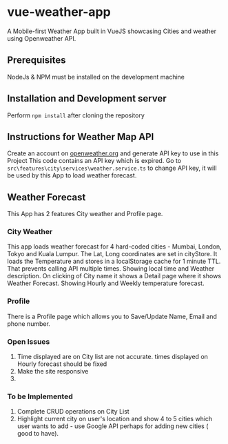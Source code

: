 # vue-weather-app

A Mobile-first Weather App built in VueJS showcasing Cities and weather using Openweather API.

## Prerequisites

NodeJs & NPM must be installed on the development machine

## Installation and Development server

Perform `npm install` after cloning the repository

## Instructions for Weather Map API

Create an account on [openweather.org](https://openweathermap.org/api) and generate API key to use in this Project
This code contains an API key which is expired. Go to `src\features\city\services\weather.service.ts` to change API key, it will be used by this App to load weather forecast.

## Weather Forecast

This App has 2 features City weather and Profile page.

### City Weather

This app loads weather forecast for 4 hard-coded cities - Mumbai, London, Tokyo and Kuala Lumpur. The Lat, Long coordinates are set in cityStore.
It loads the Temperature and stores in a localStorage cache for 1 minute TTL. That prevents calling API multiple times. Showing local time and Weather description.
On clicking of City name it shows a Detail page where it shows Weather Forecast. Showing Hourly and Weekly temperature forecast.

### Profile

There is a Profile page which allows you to Save/Update Name, Email and phone number.

### Open Issues

1. Time displayed are on City list are not accurate. times displayed on Hourly forecast should be fixed
2. Make the site responsive
3.

### To be Implemented

1. Complete CRUD operations on City List
2. Highlight current city on user's location and show 4 to 5 cities which user wants to add - use Google API perhaps for adding new cities ( good to have).
